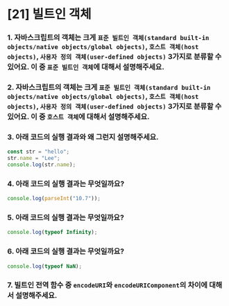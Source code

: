 # [21] 빌트인 객체

### 1. 자바스크립트의 객체는 크게 `표준 빌트인 객체(standard built-in objects/native objects/global objects)`, `호스트 객체(host objects)`, `사용자 정의 객체(user-defined objects)` 3가지로 분류할 수 있어요. 이 중 `표준 빌트인 객체`에 대해서 설명해주세요.

### 2. 자바스크립트의 객체는 크게 `표준 빌트인 객체(standard built-in objects/native objects/global objects)`, `호스트 객체(host objects)`, `사용자 정의 객체(user-defined objects)` 3가지로 분류할 수 있어요. 이 중 `호스트 객체`에 대해서 설명해주세요.

### 3. 아래 코드의 실행 결과와 왜 그런지 설명해주세요.

```js
const str = "hello";
str.name = "Lee";
console.log(str.name);
```

### 4. 아래 코드의 실행 결과는 무엇일까요?

```js
console.log(parseInt("10.7"));
```

### 5. 아래 코드의 실행 결과는 무엇일까요?

```js
console.log(typeof Infinity);
```

### 6. 아래 코드의 실행 결과는 무엇일까요?

```js
console.log(typeof NaN);
```

### 7. 빌트인 전역 함수 중 `encodeURI`와 `encodeURIComponent`의 차이에 대해서 설명해주세요.
